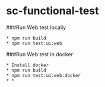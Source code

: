 # sc-functional-test

###Run Web test locally

```
* npm run build
* npm run test:ui:web
```

###Run Web test in docker

```
* Install docker
* npm run build
* npm run test:ui:web:docker
* *
```




